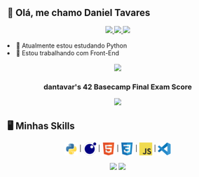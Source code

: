 ## :wave: Olá, me chamo Daniel Tavares

<div align="center" style="display: inline_block">
  <a href="https://www.instagram.com/niel.tvrs/">
  <img src="https://img.shields.io/badge/Instagram-E4405F?style=for-the-badge&logo=instagram&logoColor=white">
  </a> 
  <a href="https://www.linkedin.com/in/daniel-tavares-8399a9217">
  <img src="https://img.shields.io/badge/LinkedIn-0077B5?style=for-the-badge&logo=linkedin&logoColor=white">
  </a>
  <a href="https://twitch.tv/iaze_">
  <img src="https://img.shields.io/badge/Twitch-9146FF?style=for-the-badge&logo=twitch&logoColor=white">
  </a>
</div>

</br>
  <li>🌱 Atualmente estou estudando Python</li>
  <li>🔭 Estou trabalhando com Front-End</li>
</br>
  <div align="center" style="display: inline_block">
  <img height="160em" src="https://badge42.vercel.app/api/v2/cl1mqlezf003509l5q3idaqsp/stats?cursusId=21&coalitionId=undefined"/>  
  </br>
  <h3 align="center"> dantavar's 42 Basecamp Final Exam Score </h3>
  <img height="" src="https://badge42.vercel.app/api/v2/cl1mqlezf003509l5q3idaqsp/project/2502796"/>
  </div>

## :desktop_computer: Minhas Skills

<div align="center" style="display: inline_block">
  <img align="center" height="30" widht="40" src="https://github.com/devicons/devicon/blob/master/icons/python/python-original.svg"> |
  <img align="center" height="30" widht="40" src="https://github.com/devicons/devicon/blob/master/icons/lua/lua-original.svg"> |
  <img align="center" height="30" widht="40" src="https://github.com/devicons/devicon/blob/master/icons/html5/html5-original.svg"> |
  <img align="center" height="30" widht="40" src="https://github.com/devicons/devicon/blob/master/icons/css3/css3-original.svg"> |
  <img align="center" height="30" widht="40" src="https://github.com/devicons/devicon/blob/master/icons/javascript/javascript-original.svg"> |
  <img align="center" height="30" widht="40" src="https://github.com/devicons/devicon/blob/master/icons/vscode/vscode-original.svg">
</div>

</br>

<div align="center" style="display: inline_block">
  <a href="https://github.com/iaZe"></a>
  <img height="160em" src="https://github-readme-stats.vercel.app/api?username=iaZe&show_icons=true&count_private=true&theme=midnight-purple"/>  
  <img height="160em" src="https://github-readme-stats.vercel.app/api/top-langs/?username=iaZe&layout=compact&count_private=true&langs_count=7&theme=midnight-purple"/>
</div>
